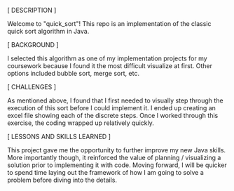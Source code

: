 [ DESCRIPTION ]

Welcome to "quick_sort"!
This repo is an implementation of the classic quick sort algorithm in Java.  



[ BACKGROUND ]

I selected this algorithm as one of my implementation projects for my coursework because I found it the most difficult visualize at first.  Other options included bubble sort, merge sort, etc.  



[ CHALLENGES ]

As mentioned above, I found that I first needed to visually step through the execution of this sort before I could implement it.  I ended up creating an excel file showing each of the discrete steps.  Once I worked through this exercise, the coding wrapped up relatively quickly. 



[ LESSONS AND SKILLS LEARNED ]

This project gave me the opportunity to further improve my new Java skills.  More importantly though, it reinforced the value of planning / visualizing a solution prior to implementing it with code.  Moving forward, I will be quicker to spend time laying out the framework of how I am going to solve a problem before diving into the details.
